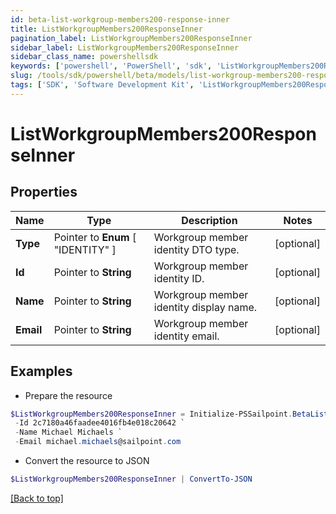 ```yaml
---
id: beta-list-workgroup-members200-response-inner
title: ListWorkgroupMembers200ResponseInner
pagination_label: ListWorkgroupMembers200ResponseInner
sidebar_label: ListWorkgroupMembers200ResponseInner
sidebar_class_name: powershellsdk
keywords: ['powershell', 'PowerShell', 'sdk', 'ListWorkgroupMembers200ResponseInner'] 
slug: /tools/sdk/powershell/beta/models/list-workgroup-members200-response-inner
tags: ['SDK', 'Software Development Kit', 'ListWorkgroupMembers200ResponseInner']
---
```



# ListWorkgroupMembers200ResponseInner

## Properties

Name | Type | Description | Notes
------------ | ------------- | ------------- | -------------
**Type** |  Pointer to  **Enum** [  "IDENTITY" ] | Workgroup member identity DTO type. | [optional] 
**Id** |  Pointer to **String** | Workgroup member identity ID. | [optional] 
**Name** |  Pointer to **String** | Workgroup member identity display name. | [optional] 
**Email** |  Pointer to **String** | Workgroup member identity email. | [optional] 

## Examples

- Prepare the resource
```powershell
$ListWorkgroupMembers200ResponseInner = Initialize-PSSailpoint.BetaListWorkgroupMembers200ResponseInner  -Type IDENTITY `
 -Id 2c7180a46faadee4016fb4e018c20642 `
 -Name Michael Michaels `
 -Email michael.michaels@sailpoint.com
```

- Convert the resource to JSON
```powershell
$ListWorkgroupMembers200ResponseInner | ConvertTo-JSON
```


[[Back to top]](#) 

